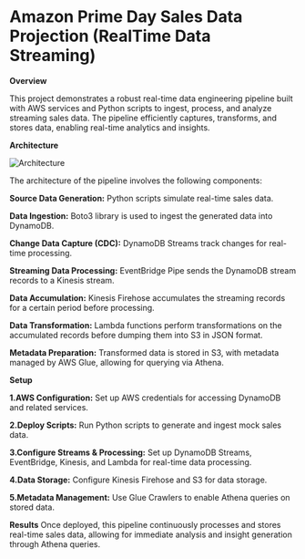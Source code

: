 # Amazon Prime Day Sales Data Projection (RealTime Data Streaming)
**Overview**

This project demonstrates a robust real-time data engineering pipeline built with AWS services and Python scripts to ingest, process, and analyze streaming sales data. The pipeline efficiently captures, transforms, and stores data, enabling real-time analytics and insights.

**Architecture**

![Architecture](https://github.com/user-attachments/assets/679249f1-887e-4ece-a858-4899b6aa4a02)

The architecture of the pipeline involves the following components:

**Source Data Generation:** Python scripts simulate real-time sales data.

**Data Ingestion:** Boto3 library is used to ingest the generated data into DynamoDB.

**Change Data Capture (CDC):** DynamoDB Streams track changes for real-time processing.

**Streaming Data Processing:** EventBridge Pipe sends the DynamoDB stream records to a Kinesis stream.

**Data Accumulation:** Kinesis Firehose accumulates the streaming records for a certain period before processing.

**Data Transformation:** Lambda functions perform transformations on the accumulated records before dumping them into S3 in JSON format.

**Metadata Preparation:** Transformed data is stored in S3, with metadata managed by AWS Glue, allowing for querying via Athena.

**Setup**

**1.AWS Configuration:** Set up AWS credentials for accessing DynamoDB and related services.

**2.Deploy Scripts:** Run Python scripts to generate and ingest mock sales data.

**3.Configure Streams & Processing:** Set up DynamoDB Streams, EventBridge, Kinesis, and Lambda for real-time data processing.

**4.Data Storage:** Configure Kinesis Firehose and S3 for data storage.

**5.Metadata Management:** Use Glue Crawlers to enable Athena queries on stored data.

**Results**
Once deployed, this pipeline continuously processes and stores real-time sales data, allowing for immediate analysis and insight generation through Athena queries.

